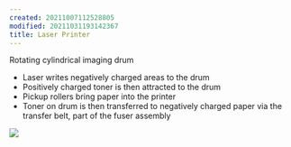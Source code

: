 ```yaml
---
created: 20211007112528805
modified: 20211031193142367
title: Laser Printer
---
```


Rotating cylindrical imaging drum

- Laser writes negatively charged areas to the drum
- Positively charged toner is then attracted to the drum
- Pickup rollers bring paper into the printer
- Toner on drum is then transferred to negatively charged paper via the transfer belt, part of the fuser assembly

![](https://cdn.jsdelivr.net/gh/zubayrrr/twiki/bin/image.eqj55qr1flj.png)
